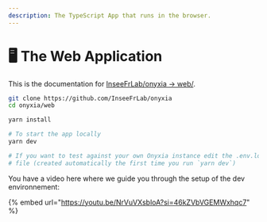 ```yaml
---
description: The TypeScript App that runs in the browser.
---
```


# 🖥️ The Web Application

This is the documentation for [InseeFrLab/onyxia -> web/](https://github.com/InseeFrLab/onyxia/tree/main/web). &#x20;

```bash
git clone https://github.com/InseeFrLab/onyxia
cd onyxia/web

yarn install

# To start the app locally
yarn dev

# If you want to test against your own Onyxia instance edit the .env.local.yaml
# file (created automatically the first time you run `yarn dev`)
```

You have a video here where we guide you through the setup of the dev environnement: &#x20;

{% embed url="https://youtu.be/NrVuVXsbloA?si=46kZVbVGEMWxhqc7" %}
